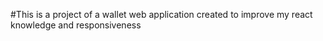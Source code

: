 #This is a project of a wallet web application
created to improve my react knowledge and responsiveness
